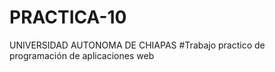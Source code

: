 # PRACTICA-10
UNIVERSIDAD AUTONOMA DE CHIAPAS #Trabajo practico de programación de aplicaciones web 
